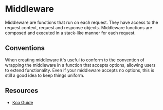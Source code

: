 # Middleware

Middleware are functions that run on each request. They have access to the request context, request and response objects.
Middleware functions are composed and executed in a stack-like manner for each request.

## Conventions

When creating middleware it's useful to conform to the convention of wrapping the middleware in a function that accepts options,
allowing users to extend functionality. Even if your middleware accepts no options, this is still a good idea to keep things uniform.

## Resources

* [Koa Guide](https://github.com/koajs/koa/blob/master/docs/guide.md)
